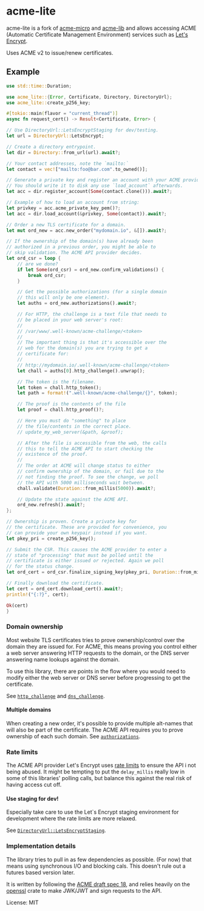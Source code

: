 # acme-lite

acme-lite is a fork of [acme-micro](https://github.com/kpcyrd/acme-micro) and [acme-lib](https://github.com/algesten/acme-lib) and allows accessing ACME (Automatic Certificate Management Environment) services such as [Let's Encrypt](https://letsencrypt.org/).

Uses ACME v2 to issue/renew certificates.

## Example

```rust
use std::time::Duration;

use acme_lite::{Error, Certificate, Directory, DirectoryUrl};
use acme_lite::create_p256_key;

#[tokio::main(flavor = "current_thread")]
async fn request_cert() -> Result<Certificate, Error> {

// Use DirectoryUrl::LetsEncryptStaging for dev/testing.
let url = DirectoryUrl::LetsEncrypt;

// Create a directory entrypoint.
let dir = Directory::from_url(url).await?;

// Your contact addresses, note the `mailto:`
let contact = vec!["mailto:foo@bar.com".to_owned()];

// Generate a private key and register an account with your ACME provider.
// You should write it to disk any use `load_account` afterwards.
let acc = dir.register_account(Some(contact.clone())).await?;

// Example of how to load an account from string:
let privkey = acc.acme_private_key_pem()?;
let acc = dir.load_account(&privkey, Some(contact)).await?;

// Order a new TLS certificate for a domain.
let mut ord_new = acc.new_order("mydomain.io", &[]).await?;

// If the ownership of the domain(s) have already been
// authorized in a previous order, you might be able to
// skip validation. The ACME API provider decides.
let ord_csr = loop {
    // are we done?
    if let Some(ord_csr) = ord_new.confirm_validations() {
        break ord_csr;
    }

    // Get the possible authorizations (for a single domain
    // this will only be one element).
    let auths = ord_new.authorizations().await?;

    // For HTTP, the challenge is a text file that needs to
    // be placed in your web server's root:
    //
    // /var/www/.well-known/acme-challenge/<token>
    //
    // The important thing is that it's accessible over the
    // web for the domain(s) you are trying to get a
    // certificate for:
    //
    // http://mydomain.io/.well-known/acme-challenge/<token>
    let chall = auths[0].http_challenge().unwrap();

    // The token is the filename.
    let token = chall.http_token();
    let path = format!(".well-known/acme-challenge/{}", token);

    // The proof is the contents of the file
    let proof = chall.http_proof()?;

    // Here you must do "something" to place
    // the file/contents in the correct place.
    // update_my_web_server(&path, &proof);

    // After the file is accessible from the web, the calls
    // this to tell the ACME API to start checking the
    // existence of the proof.
    //
    // The order at ACME will change status to either
    // confirm ownership of the domain, or fail due to the
    // not finding the proof. To see the change, we poll
    // the API with 5000 milliseconds wait between.
    chall.validate(Duration::from_millis(5000)).await?;

    // Update the state against the ACME API.
    ord_new.refresh().await?;
};

// Ownership is proven. Create a private key for
// the certificate. These are provided for convenience, you
// can provide your own keypair instead if you want.
let pkey_pri = create_p256_key();

// Submit the CSR. This causes the ACME provider to enter a
// state of "processing" that must be polled until the
// certificate is either issued or rejected. Again we poll
// for the status change.
let ord_cert = ord_csr.finalize_signing_key(pkey_pri, Duration::from_millis(5000)).await?;

// Finally download the certificate.
let cert = ord_cert.download_cert().await?;
println!("{:?}", cert);

Ok(cert)
}
```

### Domain ownership

Most website TLS certificates tries to prove ownership/control over the domain they are issued for. For ACME, this means proving you control either a web server answering HTTP requests to the domain, or the DNS server answering name lookups against the domain.

To use this library, there are points in the flow where you would need to modify either the web server or DNS server before progressing to get the certificate.

See [`http_challenge`] and [`dns_challenge`].

#### Multiple domains

When creating a new order, it's possible to provide multiple alt-names that will also be part of the certificate. The ACME API requires you to prove ownership of each such domain. See [`authorizations`].

[`http_challenge`]: https://docs.rs/acme-lite/latest/acme_lite/order/struct.Auth.html#method.http_challenge
[`dns_challenge`]: https://docs.rs/acme-lite/latest/acme_lite/order/struct.Auth.html#method.dns_challenge
[`authorizations`]: https://docs.rs/acme-lite/latest/acme_lite/order/struct.NewOrder.html#method.authorizations

### Rate limits

The ACME API provider Let's Encrypt uses [rate limits] to ensure the API i not being abused. It might be tempting to put the `delay_millis` really low in some of this libraries' polling calls, but balance this against the real risk of having access cut off.

[rate limits]: https://letsencrypt.org/docs/rate-limits/

#### Use staging for dev!

Especially take care to use the Let`s Encrypt staging environment for development where the rate limits are more relaxed.

See [`DirectoryUrl::LetsEncryptStaging`].

[`DirectoryUrl::LetsEncryptStaging`]: enum.DirectoryUrl.html#variant.LetsEncryptStaging

### Implementation details

The library tries to pull in as few dependencies as possible. (For now) that means using synchronous I/O and blocking cals. This doesn't rule out a futures based version later.

It is written by following the [ACME draft spec 18](https://tools.ietf.org/html/draft-ietf-acme-acme-18), and relies heavily on the [openssl](https://docs.rs/openssl/) crate to make JWK/JWT and sign requests to the API.

License: MIT
